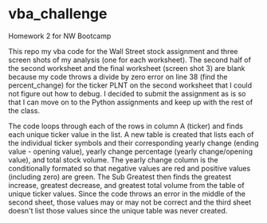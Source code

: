# vba_challenge
Homework 2 for NW Bootcamp

This repo my vba code for the Wall Street stock assignment and three screen shots of my analysis (one for each worksheet). The second half of the second worksheet and the final worksheet (screen shot 3) are blank because my code throws a divide by zero error on line 38 (find the percent_change) for the ticker PLNT on the second worksheet that I could not figure out how to debug. I decided to submit the assignment as is so that I can move on to the Python assignments and keep up with the rest of the class.

The code loops through each of the rows in column A (ticker) and finds each unique ticker value in the list. A new table is created that lists each of the individual ticker symbols and their corresponding yearly change (ending value - opening value), yearly change percentage (yearly change/opening value), and total stock volume. The yearly change column is the conditionally formated so that negative values are red and positive values (including zero) are green. The Sub Greatest then finds the greatest increase, greatest decrease, and greatest total volume from the table of unique ticker values. Since the code throws an error in the middle of the second sheet, those values may or may not be correct and the third sheet doesn't list those values since the unique table was never created.
